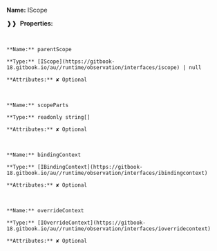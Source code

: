 **Name:** IScope

❱❱&nbsp;&nbsp;**Properties:**

&nbsp;&nbsp;&nbsp;&nbsp;&nbsp;
```
**Name:** parentScope

**Type:** [IScope](https://gitbook-18.gitbook.io/au//runtime/observation/interfaces/iscope) | null

**Attributes:** ✘ Optional

```

&nbsp;&nbsp;&nbsp;&nbsp;&nbsp;
```
**Name:** scopeParts

**Type:** readonly string[]

**Attributes:** ✘ Optional

```

&nbsp;&nbsp;&nbsp;&nbsp;&nbsp;
```
**Name:** bindingContext

**Type:** [IBindingContext](https://gitbook-18.gitbook.io/au//runtime/observation/interfaces/ibindingcontext)

**Attributes:** ✘ Optional

```

&nbsp;&nbsp;&nbsp;&nbsp;&nbsp;
```
**Name:** overrideContext

**Type:** [IOverrideContext](https://gitbook-18.gitbook.io/au//runtime/observation/interfaces/ioverridecontext)

**Attributes:** ✘ Optional

```


